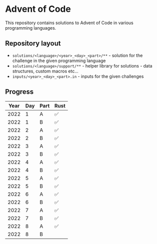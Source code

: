# Advent of Code

This repository contains solutions to Advent of Code in various programming languages.

## Repository layout

- `solutions/<language>/<year>_<day>_<part>/**` - solution for the challenge in the given programming language
- `solutions/<language>/support/**` - helper library for solutions - data structures, custom macros etc...
- `inputs/<year>_<day>_<part>.in` - inputs for the given challenges

## Progress

| Year | Day | Part | Rust |
| ---- | --- | ---- | ---- |
| 2022 |  1  |   A  |  ✅  |
| 2022 |  1  |   B  |  ✅  |
| 2022 |  2  |   A  |  ✅  |
| 2022 |  2  |   B  |  ✅  |
| 2022 |  3  |   A  |  ✅  |
| 2022 |  3  |   B  |  ✅  |
| 2022 |  4  |   A  |  ✅  |
| 2022 |  4  |   B  |  ✅  |
| 2022 |  5  |   A  |  ✅  |
| 2022 |  5  |   B  |  ✅  |
| 2022 |  6  |   A  |  ✅  |
| 2022 |  6  |   B  |  ✅  |
| 2022 |  7  |   A  |  ✅  |
| 2022 |  7  |   B  |  ✅  |
| 2022 |  8  |   A  |  ✅  |
| 2022 |  8  |   B  |      |

